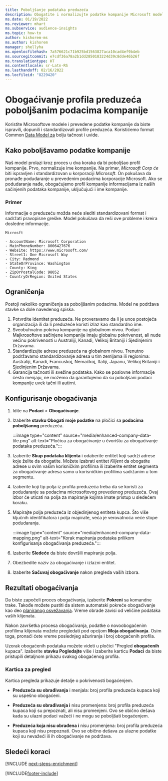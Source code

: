 ```yaml
---
title: Poboljšanje podataka preduzeća
description: Obogatite i normalizujte podatke kompanije Microsoft modelima.
ms.date: 01/19/2022
ms.reviewer: mhart
ms.subservice: audience-insights
ms.topic: how-to
author: kishorem-ms
ms.author: kishorem
manager: shellyha
ms.openlocfilehash: 7a576621c71b925bd1563827aca10cad4ef9b4eb
ms.sourcegitcommit: e7cdf36a78a2b1dd2850183224d39c8dde46b26f
ms.translationtype: HT
ms.contentlocale: sr-Latn-RS
ms.lasthandoff: 02/16/2022
ms.locfileid: "8229420"
---
```

# <a name="enrichment-of-company-profiles-with-enhanced-company-data"></a>Obogaćivanje profila preduzeća poboljšanim podacima kompanije

Koristite Microsoftove modele i prevedene podatke kompanije da biste ispravili, dopunili i standardizovali profile preduzeća. Koristićemo format Common [Data Model za](/common-data-model/schema/core/applicationcommon/account) bolju tačnost i uvide.

## <a name="how-we-enhance-company-data"></a>Kako poboljšavamo podatke kompanije

Naš model prolazi kroz proces u dva koraka da bi poboljšao profil kompanije. Prvo, normalizuje ime kompanije. Na primer, *Microsoft Corp će* biti ispravljen i standardizovan u korporaciji *Microsoft*. On pokušava da pronađe podudaranje u prevedenim podacima korporacije Microsoft. Ako se podudaranje nađe, obogaćujemo profil kompanije informacijama iz naših sačinjenih podataka kompanije, uključujući i ime kompanije.


### <a name="example"></a>Primer

Informacije o preduzeću možda neće slediti standardizovani format i sadržati pravopisne greške. Model pokušava da reši ove probleme i kreira dosledne informacije.

```Input
Microsft
```

```Output
- AccountName: Microsoft Corporation
- MainPhoneNumber: 8006427676
- Website: https://www.microsoft.com/
- Street1: One Microsoft Way
- City: Redmond
- StateOrProvince: Washington
- County: King
- ZipOrPostalCode: 98052
- CountryOrRegion: United States
```

## <a name="limitations"></a>Ograničenja

Postoji nekoliko ograničenja sa poboljšanim podacima. Model ne podržava stavke sa dole navedenog spiska.

1.  Potvrdite identitet preduzeća. Ne proveravamo da li je unos postojeća organizacija ili da li preduzeće koristi izlaz kao standardno ime.
2.  Sveobuhvatno pokriva kompanije na globalnom nivou. Podaci Majkrosoftove sačinjene kompanije imaju globalnu pokrivenost, ali nude većinu pokrivenosti u Australiji, Kanadi, Velikoj Britaniji i Sjedinjenim Državama.
3.  Standardizujte adrese preduzeća na globalnom nivou. Trenutno podržavamo standardizovanje adresa u tim zemljama ili regionima: Australiji, Kanadi, Francuskoj, Nemačkoj, Italiji, Japanu, Velikoj Britaniji i Sjedinjenim Državama.
4.  Garancija tačnosti ili svežine podataka. Kako se poslovne informacije često menjaju, ne možemo da garantujemo da su poboljšani podaci kompanije uvek tačni ili autirni.

## <a name="configure-the-enrichment"></a>Konfigurisanje obogaćivanja

1. Idite na **Podaci** > **Obogaćivanje**.

1. Izaberite **stavku Obogati moje podatke** na pločici sa **podacima poboljšanog** preduzeća.

   :::image type="content" source="media/enhanced-company-data-tile.png" alt-text="Pločica za obogaćivanje u čvorištu za obogaćivanje podataka preduzeća.":::

1. Izaberite **Skup podataka klijenta** i odaberite entitet koji sadrži adrese koje želite da obogatite. Možete izabrati entitet *Klijent* da obogatite adrese u svim vašim korisničkim profilima ili izaberite entitet segmenta za obogaćivanje adresa samo u korisničkim profilima sadržanim u tom segmentu.

1. Izaberite koji tip polja iz profila preduzeća treba da se koristi za podudaranje sa podacima microsoftovog prevedenog preduzeća. Ovaj izbor će uticati na polja za mapiranje kojima imate pristup u sledećem koraku.

1.  Mapirajte polja preduzeća iz objedinjenog entiteta kupca. Što više ključnih identifikatora i polja mapirate, veća je verovatnoća veće stope podudaranja.

    :::image type="content" source="media/enhanced-company-data-mapping.png" alt-text="Korak mapiranja podataka prilikom konfigurisanja obogaćivanja preduzeća.":::

1. Izaberite **Sledeće** da biste dovršili mapiranje polja.

1. Obezbedite naziv za obogaćivanje i izlazni entitet.

1. Izaberite **Sačuvaj obogaćivanje** nakon pregleda vaših izbora.

## <a name="enrichment-results"></a>Rezultati obogaćivanja

Da biste započeli proces obogaćivanja, izaberite **Pokreni** sa komandne trake. Takođe možete pustiti da sistem automatski pokreće obogaćivanje kao deo [planiranog osvežavanja](system.md#schedule-tab). Vreme obrade zavisi od veličine podataka vaših klijenata.

Nakon završetka procesa obogaćivanja, podatke o novoobogaćenim profilima klijenata možete pregledati pod opcijom **Moja obogaćivanja**. Osim toga, pronaći ćete vreme poslednjeg ažuriranja i broj obogaćenih profila.

Uzorak obogaćenih podataka možete videti u pločici "Pregled **obogaćenih** kupaca". Izaberite **stavku Pogledajte** više i izaberite karticu **Podaci** da biste pristupili detaljnom prikazu svakog obogaćenog profila.

### <a name="overview-card"></a>Kartica za pregled

Kartica pregleda prikazuje detalje o pokrivenosti bogaćenjem. 

* **Preduzeća su obrađivanja** i menjala: broj profila preduzeća kupaca koji su uspešno obogaćeni.

* **Preduzeća su obrađivanja i** nisu promenjena: broj profila preduzeća kupaca koji su prepoznati, ali nisu promenjeni. Ovo se obično dešava kada su ulazni podaci važeći i ne mogu se poboljšati bogaćenjem.

* **Preduzeća koja nisu obrađena i** nisu promenjena: broj profila preduzeća kupaca koji nisu prepoznati. Ovo se obično dešava za ulazne podatke koji su nevažeći ili ih obogaćivanje ne podržava.

## <a name="next-steps"></a>Sledeći koraci

[!INCLUDE [next-steps-enrichment](../includes/next-steps-enrichment.md)]

[!INCLUDE[footer-include](../includes/footer-banner.md)]
